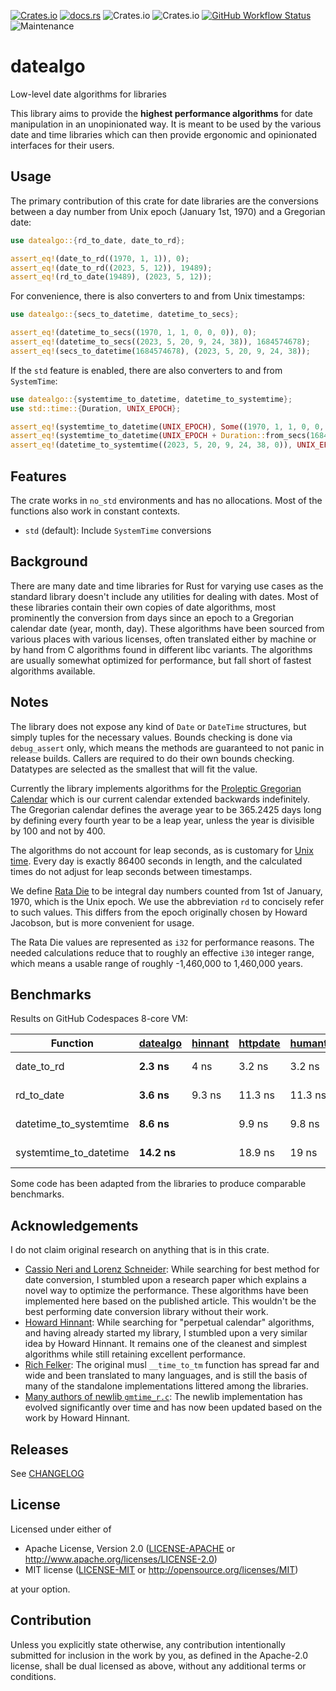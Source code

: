 [![Crates.io](https://img.shields.io/crates/v/datealgo)](https://crates.io/crates/datealgo)
[![docs.rs](https://img.shields.io/docsrs/datealgo)](https://docs.rs/datealgo/latest/datealgo/)
![Crates.io](https://img.shields.io/crates/l/datealgo)
![Crates.io](https://img.shields.io/crates/d/datealgo)
[![GitHub Workflow Status](https://github.com/nakedible/datealgo-rs/actions/workflows/ci.yml/badge.svg)](https://github.com/nakedible/datealgo-rs/actions/workflows/ci.yml)
![Maintenance](https://img.shields.io/maintenance/yes/2023)

# datealgo

Low-level date algorithms for libraries

This library aims to provide the **highest performance algorithms** for date
manipulation in an unopinionated way. It is meant to be used by the various
date and time libraries which can then provide ergonomic and opinionated
interfaces for their users.

## Usage

The primary contribution of this crate for date libraries are the
conversions between a day number from Unix epoch (January 1st, 1970) and a
Gregorian date:

```rust
use datealgo::{rd_to_date, date_to_rd};

assert_eq!(date_to_rd((1970, 1, 1)), 0);
assert_eq!(date_to_rd((2023, 5, 12)), 19489);
assert_eq!(rd_to_date(19489), (2023, 5, 12));
```

For convenience, there is also converters to and from Unix timestamps:

```rust
use datealgo::{secs_to_datetime, datetime_to_secs};

assert_eq!(datetime_to_secs((1970, 1, 1, 0, 0, 0)), 0);
assert_eq!(datetime_to_secs((2023, 5, 20, 9, 24, 38)), 1684574678);
assert_eq!(secs_to_datetime(1684574678), (2023, 5, 20, 9, 24, 38));
```

If the `std` feature is enabled, there are also converters to and from
`SystemTime`:

```rust
use datealgo::{systemtime_to_datetime, datetime_to_systemtime};
use std::time::{Duration, UNIX_EPOCH};

assert_eq!(systemtime_to_datetime(UNIX_EPOCH), Some((1970, 1, 1, 0, 0, 0, 0)));
assert_eq!(systemtime_to_datetime(UNIX_EPOCH + Duration::from_secs(1684574678)), Some((2023, 5, 20, 9, 24, 38, 0)));
assert_eq!(datetime_to_systemtime((2023, 5, 20, 9, 24, 38, 0)), UNIX_EPOCH.checked_add(Duration::from_secs(1684574678)));
```

## Features

The crate works in `no_std` environments and has no allocations. Most of the
functions also work in constant contexts.

- `std` (default): Include `SystemTime` conversions

## Background

There are many date and time libraries for Rust for varying use cases as the
standard library doesn't include any utilities for dealing with dates. Most
of these libraries contain their own copies of date algorithms, most
prominently the conversion from days since an epoch to a Gregorian calendar
date (year, month, day). These algorithms have been sourced from various
places with various licenses, often translated either by machine or by hand
from C algorithms found in different libc variants. The algorithms are
usually somewhat optimized for performance, but fall short of fastest
algorithms available.

## Notes

The library does not expose any kind of `Date` or `DateTime` structures, but
simply tuples for the necessary values. Bounds checking is done via
`debug_assert` only, which means the methods are guaranteed to not panic in
release builds. Callers are required to do their own bounds checking.
Datatypes are selected as the smallest that will fit the value.

Currently the library implements algorithms for the [Proleptic Gregorian
Calendar](https://en.wikipedia.org/wiki/Proleptic_Gregorian_calendar) which
is our current calendar extended backwards indefinitely. The Gregorian
calendar defines the average year to be 365.2425 days long by defining every
fourth year to be a leap year, unless the year is divisible by 100 and not
by 400.

The algorithms do not account for leap seconds, as is customary for [Unix
time](https://en.wikipedia.org/wiki/Unix_time). Every day is exactly 86400
seconds in length, and the calculated times do not adjust for leap seconds
between timestamps.

We define [Rata Die](https://en.wikipedia.org/wiki/Rata_Die) to be integral
day numbers counted from 1st of January, 1970, which is the Unix epoch. We
use the abbreviation `rd` to concisely refer to such values. This differs
from the epoch originally chosen by Howard Jacobson, but is more convenient
for usage.

The Rata Die values are represented as `i32` for performance reasons. The
needed calculations reduce that to roughly an effective `i30` integer range,
which means a usable range of roughly -1,460,000 to 1,460,000 years.

## Benchmarks

Results on GitHub Codespaces 8-core VM:

| Function | [datealgo](https://github.com/nakedible/datealgo-rs) | [hinnant](https://howardhinnant.github.io/date_algorithms.html) | [httpdate](https://github.com/pyfisch/httpdate) | [humantime](https://github.com/tailhook/humantime) | [time](https://github.com/time-rs/time) | [chrono](https://github.com/chronotope/chrono) |
| ---------------------- | ------------- | --------- | --------- | --------- | --------- | --------- |
| date_to_rd | **2.3 ns** | 4 ns | 3.2 ns | 3.2 ns | 17.7 ns | 7.2 ns |
| rd_to_date | **3.6 ns** | 9.3 ns | 11.3 ns | 11.3 ns | 18.8 ns | 8.2 ns |
| datetime_to_systemtime | **8.6 ns** | | 9.9 ns | 9.8 ns | 57.3 ns | 50.1 ns |
| systemtime_to_datetime | **14.2 ns** | | 18.9 ns | 19 ns | 54.6 ns | 226.4 ns |

Some code has been adapted from the libraries to produce comparable
benchmarks.

## Acknowledgements

I do not claim original research on anything that is in this crate.

- [Cassio Neri and Lorenz
  Schneider](https://onlinelibrary.wiley.com/doi/full/10.1002/spe.3172):
  While searching for best method for date conversion, I stumbled upon a
  research paper which explains a novel way to optimize the performance.
  These algorithms have been implemented here based on the published
  article. This wouldn't be the best performing date conversion library
  without their work.
- [Howard Hinnant](https://howardhinnant.github.io/date_algorithms.html):
  While searching for "perpetual calendar" algorithms, and having already
  started my library, I stumbled upon a very similar idea by Howard Hinnant.
  It remains one of the cleanest and simplest algorithms while still
  retaining excellent performance.
- [Rich
  Felker](https://git.musl-libc.org/cgit/musl/tree/src/time/__secs_to_tm.c):
  The original musl `__time_to_tm` function has spread far and wide and been
  translated to many languages, and is still the basis of many of the
  standalone implementations littered among the libraries.
- [Many authors of newlib
  `gmtime_r.c`](https://sourceware.org/git/?p=newlib-cygwin.git;a=blob;f=newlib/libc/time/gmtime_r.c;hb=HEAD):
  The newlib implementation has evolved significantly over time and has now
  been updated based on the work by Howard Hinnant.

## Releases

See [CHANGELOG](CHANGELOG.md)

## License

Licensed under either of

 * Apache License, Version 2.0
   ([LICENSE-APACHE](LICENSE-APACHE) or http://www.apache.org/licenses/LICENSE-2.0)
 * MIT license
   ([LICENSE-MIT](LICENSE-MIT) or http://opensource.org/licenses/MIT)

at your option.

## Contribution

Unless you explicitly state otherwise, any contribution intentionally submitted
for inclusion in the work by you, as defined in the Apache-2.0 license, shall be
dual licensed as above, without any additional terms or conditions.
